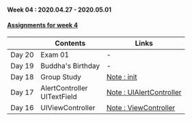 #### Week 04 : 2020.04.27 - 2020.05.01 ####
#### [Assignments for week 4](https://github.com/KasRoid/MyStudyHistory/tree/master/iOS_Dev_School/Week_03/Assignments)
|     |Contents               |Links |
|-----|-----------------------|------|
|Day 20| Exam 01 | - |
|Day 19| Buddha's Birthday                                                                                                                                                             |-|
|Day 18| Group Study                                                                                                                                                            |[Note : init](https://www.notion.so/init-bcf4ff876fb44c168315f5314606e046)| |
|Day 17| AlertController <br> UITextField	                                                                                                                                                            |[Note : UIAlertController](https://www.notion.so/ViewController-f154f0298bc04d64899ae7793be1d661)
|Day 16| UIViewController                                                                                                                                                          |[Note : ViewController](https://www.notion.so/ViewController-f154f0298bc04d64899ae7793be1d661)
